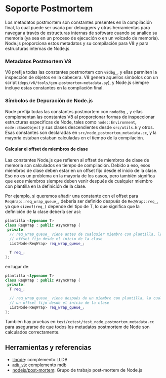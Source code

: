 # Soporte Postmortem

Los metadatos postmortem son constantes presentes en la compilación final, la cual puede ser usada por debuggers y otras herramientas para navegar a través de estructuras internas de software cuando se analice su memoria (ya sea en un proceso de ejecución o en un volcado de memoria). Node.js proporciona estos metadatos y su compilación para V8 y para estructuras internas de Node.js.

### Metadatos Postmortem V8

V8 prefija todas las constantes postmortem con `v8dbg_`, y ellas permiten la inspección de objetos en la cabecera. V8 genera aquellos símbolos con un script (`deps/v8/tools/gen-postmortem-metadata.py`), y Node.js siempre incluye estas constantes en la compilación final.

### Símbolos de Depuración de Node.js

Node prefija todas las constantes postmortem con `nodedbg_`, y ellas complementan las constantes V8 al proporcionar formas de inspeccionar estructuras específicas de Node, tales como `node::Environment`, `node::BaseObject` y sus clases descendientes desde `src/utils.h` y otros. Esas constantes son declaradas en `src/node_postmortem_metadata.cc`, y la mayoría estaban estaban calculadas en el tiempo de la compilación.

#### Calcular el offset de miembros de clase

Las constantes Node.js que refieren al offset de miembros de clase de memoria son calculados en tiempo de compilación. Debido a eso, esos miembros de clase deben estar en un offset fijo desde el inicio de la clase. Eso no es un problema en la mayoría de los casos, pero también significa que esos miembros siempre deben venir después de cualquier miembro con plantilla en la definición de la clase.

Por ejemplo, si queremos añadir una constante con el offset para `ReqWrap::req_wrap_queue_`, debería ser definido después de `ReqWrap::req_`, ya que `sizeof(req_)` depende del tipo de T, lo que significa que la definición de la clase debería ser así:

```c++
plantilla <typename T>
class ReqWrap : public AsyncWrap {
 private:
  // req_wrap_queue_ viene antes de cualquier miembro con plantilla, lo cual lo coloca en un
  // offset fijo desde el inicio de la clase
  ListNode<ReqWrap> req_wrap_queue_;

  T req_;
};
```

en lugar de:

```c++
plantilla <typename T>
class ReqWrap : public AsyncWrap {
 private:
  T req_;

  // req_wrap_queue_ viene después de un miembro con plantilla, lo cual significa que no estará en
  // un offset fijo desde el inicio de la clase
  ListNode<ReqWrap> req_wrap_queue_;
};
```

También hay pruebas en `test/cctest/test_node_postmortem_metadata.cc` para asegurarse de que todos los metadatos postmortem de Node son calculados correctamente.

## Herramientas y referencias

* [llnode](https://github.com/nodejs/llnode): complemento LLDB
* [`mdb_v8`](https://github.com/joyent/mdb_v8): complemento mdb
* [nodejs/post-mortem](https://github.com/nodejs/post-mortem): Grupo de trabajo post-mortem de Node.js
